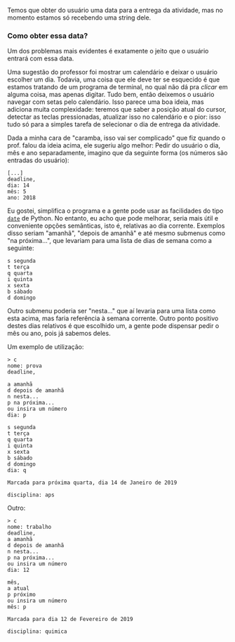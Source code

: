 
Temos que obter do usuário uma data para a entrega da atividade, mas no
momento estamos só recebendo uma string dele.

### Como obter essa data?

Um dos problemas mais evidentes é exatamente o jeito que o usuário entrará com
essa data.

Uma sugestão do professor foi mostrar um calendário e deixar o usuário escolher
um dia. Todavia, uma coisa que ele deve ter se esquecido é que estamos tratando
de um programa de terminal, no qual não dá pra _clicar_ em alguma coisa, mas
apenas digitar. Tudo bem, então deixemos o usuário navegar com setas pelo
calendário. Isso parece uma boa ideia, mas adiciona muita complexidade: teremos
que saber a posição atual do cursor, detectar as teclas pressionadas, atualizar
isso no calendário e o pior: isso tudo só para a simples tarefa de selecionar o
dia de entrega da atividade.

Dada a minha cara de "caramba, isso vai ser complicado" que fiz quando o prof.
falou da ideia acima, ele sugeriu algo melhor: Pedir do usuário o dia, mês e
ano separadamente, imagino que da seguinte forma (os números são entradas do
usuário):

	[...]
	deadline,
	dia: 14
	mês: 5
	ano: 2018

Eu gostei, simplifica o programa e a gente pode usar as facilidades do tipo
[`date`][] de Python. No entanto, eu acho que pode melhorar, seria mais útil e
conveniente opções semânticas, isto é, relativas ao dia corrente. Exemplos
disso seriam "amanhã", "depois de amanhã" e até mesmo submenus como "na
próxima...", que levariam para uma lista de dias de semana como a seguinte:

[`date`]: https://docs.python.org/3/library/datetime.html#date-objects

	s segunda
	t terça
	q quarta
	i quinta
	x sexta
	b sábado
	d domingo

Outro submenu poderia ser "nesta..." que aí levaria para uma lista como esta
acima, mas faria referência à semana corrente. Outro ponto positivo destes dias
relativos é que escolhido um, a gente pode dispensar pedir o mês ou ano, pois
já sabemos deles.

Um exemplo de utilização:

	> c
	nome: prova
	deadline,

	a amanhã
	d depois de amanhã
	n nesta...
	p na próxima...
	ou insira um número
	dia: p

	s segunda
	t terça
	q quarta
	i quinta
	x sexta
	b sábado
	d domingo
	dia: q

	Marcada para próxima quarta, dia 14 de Janeiro de 2019

	disciplina: aps

Outro:

	> c
	nome: trabalho
	deadline,
	a amanhã
	d depois de amanhã
	n nesta...
	p na próxima...
	ou insira um número
	dia: 12

	mês,
	a atual
	p próximo
	ou insira um número
	mês: p

	Marcada para dia 12 de Fevereiro de 2019

	disciplina: quimica

